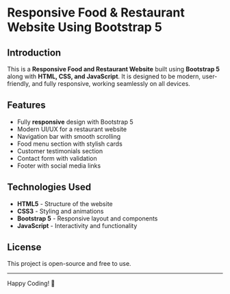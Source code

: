 # Responsive Food & Restaurant Website Using Bootstrap 5

## Introduction
This is a **Responsive Food and Restaurant Website** built using **Bootstrap 5** along with **HTML, CSS, and JavaScript**. It is designed to be modern, user-friendly, and fully responsive, working seamlessly on all devices.

## Features
- Fully **responsive** design with Bootstrap 5
- Modern UI/UX for a restaurant website
- Navigation bar with smooth scrolling
- Food menu section with stylish cards
- Customer testimonials section
- Contact form with validation
- Footer with social media links

## Technologies Used
- **HTML5** - Structure of the website
- **CSS3** - Styling and animations
- **Bootstrap 5** - Responsive layout and components
- **JavaScript** - Interactivity and functionality


## License
This project is open-source and free to use.

---
Happy Coding! 🎉


